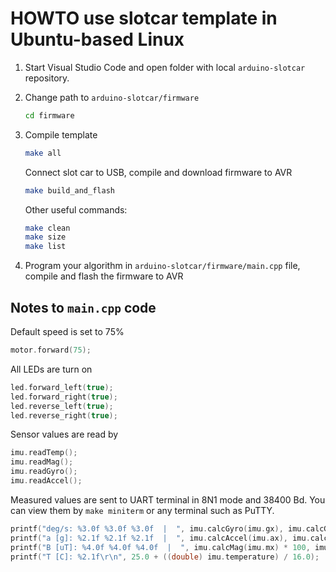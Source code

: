 # HOWTO use slotcar template in Ubuntu-based Linux

1. Start Visual Studio Code and open folder with local `arduino-slotcar` repository.

2. Change path to `arduino-slotcar/firmware`

   ```bash
   cd firmware
   ```

3. Compile template

   ```bash
   make all
   ```

   Connect slot car to USB, compile and download firmware to AVR

   ```bash
   make build_and_flash
   ```

   Other useful commands:

   ```bash
   make clean
   make size
   make list
   ```

4. Program your algorithm in `arduino-slotcar/firmware/main.cpp` file, compile and flash the firmware to AVR

## Notes to `main.cpp` code

Default speed is set to 75%

```c
motor.forward(75);
```

All LEDs are turn on

```c
led.forward_left(true);
led.forward_right(true);
led.reverse_left(true);
led.reverse_right(true);
```

Sensor values are read by

```c
imu.readTemp();
imu.readMag();
imu.readGyro();
imu.readAccel();
```

Measured values are sent to UART terminal in 8N1 mode and 38400 Bd. You can view them by `make miniterm` or any terminal such as PuTTY.

```c
printf("deg/s: %3.0f %3.0f %3.0f  |  ", imu.calcGyro(imu.gx), imu.calcGyro(imu.gy), imu.calcGyro(imu.gz));
printf("a [g]: %2.1f %2.1f %2.1f  |  ", imu.calcAccel(imu.ax), imu.calcAccel(imu.ay), imu.calcAccel(imu.az));
printf("B [uT]: %4.0f %4.0f %4.0f  |  ", imu.calcMag(imu.mx) * 100, imu.calcMag(imu.my) * 100, imu.calcMag(imu.mz) * 100);
printf("T [C]: %2.1f\r\n", 25.0 + ((double) imu.temperature) / 16.0);
```
